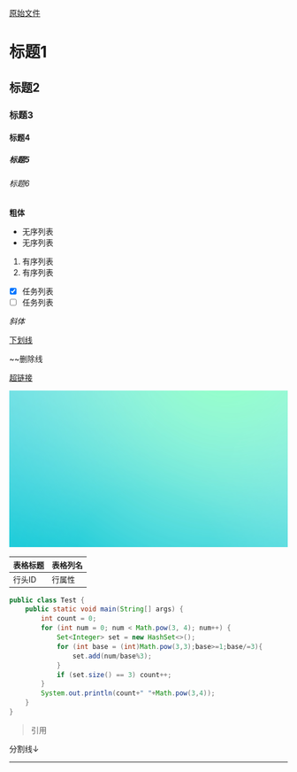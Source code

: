 <a charset="utf-8" href="https://raw.githubusercontent.com/lisnote/lisnote.github.io/dev/articles/Markdown%E5%9F%BA%E6%9C%AC%E8%AF%AD%E6%B3%95.md">原始文件</a>

# 标题1

## 标题2

### 标题3

#### 标题4

##### 标题5

###### 标题6

**粗体**

* 无序列表
* 无序列表

1. 有序列表
2. 有序列表

- [x] 任务列表
- [ ] 任务列表

*斜体*

<u>下划线</u>

~~删除线

[超链接](https://lisnote.com)

![图片](assets/Markdown基本语法.md/background.jpg)

| 表格标题 | 表格列名 |
| -------- | -------- |
| 行头ID   | 行属性   |

```java
public class Test {
    public static void main(String[] args) {
        int count = 0;
        for (int num = 0; num < Math.pow(3, 4); num++) {
            Set<Integer> set = new HashSet<>();
            for (int base = (int)Math.pow(3,3);base>=1;base/=3){
                set.add(num/base%3);
            }
            if (set.size() == 3) count++;
        }
        System.out.println(count+" "+Math.pow(3,4));
    }
}
```

> 引用

分割线↓

---

 
